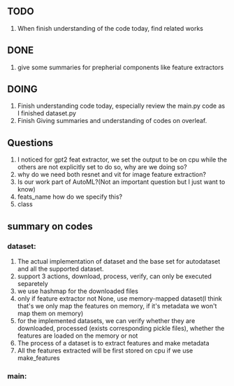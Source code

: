 ## TODO
1. When finish understanding of the code today, find related works
## DONE
1. give some summaries for prepherial components like feature extractors 
## DOING
1. Finish understanding code today, especially review the main.py code as I finished dataset.py
2. Finish Giving summaries and understanding of codes on overleaf. 


## Questions
1. I noticed for gpt2 feat extractor, we set the output to be on cpu while the others are not explicitly set to do so, why are we doing so?
2. why do we need both resnet and vit for image feature extraction?
3. Is our work part of AutoML?(Not an important question but I just want to know)
4. feats_name how do we specify this?
5. class 


## summary on codes
### dataset:
1. The actual implementation of dataset and the base set for autodataset and all the supported dataset.
2. support 3 actions, download, process, verify, can only be executed separetely
3. we use hashmap for the downloaded files
4. only if feature extractor not None, use memory-mapped dataset(I think that's we only map the features on memory, if it's metadata we won't map them on memory)
5. for the implemented datasets, we can verify whether they are downloaded, processed (exists corresponding pickle files), whether the features are loaded on the memory or not
6. The process of a dataset is to extract features and make metadata
7. All the features extracted will be first stored on cpu if we use make_features

### main:
